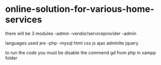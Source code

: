 # online-solution-for-various-home-services
there will be 3 modules
-admin
-vendor/serviceprovider
-admin




languages used are 
-php
-mysql
html
css
js
ajax
adminlte
jquery





to run the code you must be disable the commend gd from php in xampp folder
